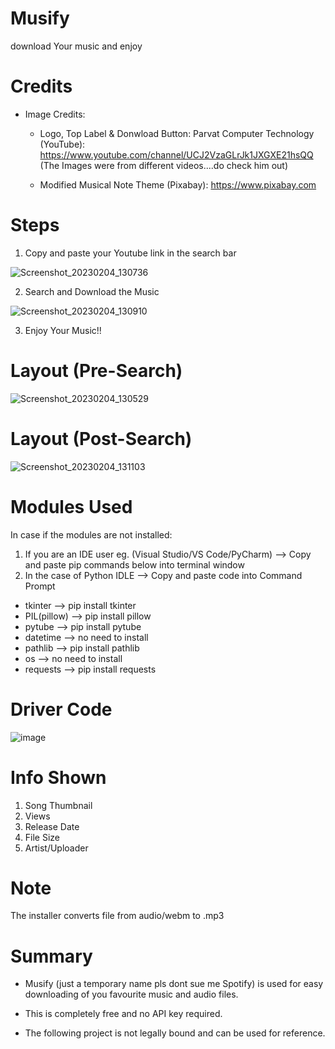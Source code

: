 # Musify
download Your music and enjoy


# Credits
- Image Credits:
    - Logo, Top Label & Donwload Button: Parvat Computer Technology (YouTube): https://www.youtube.com/channel/UCJ2VzaGLrJk1JXGXE21hsQQ
    (The Images were from different videos....do check him out)
    
    - Modified Musical Note Theme (Pixabay): https://www.pixabay.com

# Steps

1. Copy and paste your Youtube link in the search bar
  
  ![Screenshot_20230204_130736](https://user-images.githubusercontent.com/86865554/216757566-2bd3e014-f13d-43d0-98eb-1b12fa6a2950.png)
  
2. Search and Download the Music
  
  ![Screenshot_20230204_130910](https://user-images.githubusercontent.com/86865554/216757577-de28ff50-57be-47c0-92e1-bd3611dffabb.png)

3. Enjoy Your Music!!


# Layout (Pre-Search)
 
  ![Screenshot_20230204_130529](https://user-images.githubusercontent.com/86865554/216759548-8f8353e0-2442-40df-ae0b-118430b382c3.png)


# Layout (Post-Search)

![Screenshot_20230204_131103](https://user-images.githubusercontent.com/86865554/216759563-1eebd2e2-87bc-4e6b-aeff-a8ff530ac70e.png)


# Modules Used
In case if the modules are not installed:
1. If you are an IDE user eg. (Visual Studio/VS Code/PyCharm) --> Copy and paste pip commands below into terminal window
2. In the case of Python IDLE --> Copy and paste code into Command Prompt

  - tkinter --> pip install tkinter
  - PIL(pillow) --> pip install pillow
  - pytube --> pip install pytube
  - datetime --> no need to install
  - pathlib --> pip install pathlib
  - os --> no need to install
  - requests --> pip install requests

# Driver Code

![image](https://user-images.githubusercontent.com/86865554/216786547-190e4e00-4f76-4fab-931e-ab9f6424efe7.png)


# Info Shown
  1. Song Thumbnail
  2. Views
  3. Release Date
  4. File Size
  5. Artist/Uploader
  
# Note

The installer converts file from audio/webm to .mp3


# Summary
- Musify (just a temporary name pls dont sue me Spotify) is used for easy downloading of you favourite music and audio files.
 
- This is completely free and no API key required.

- The following project is not legally bound and can be used for reference.
